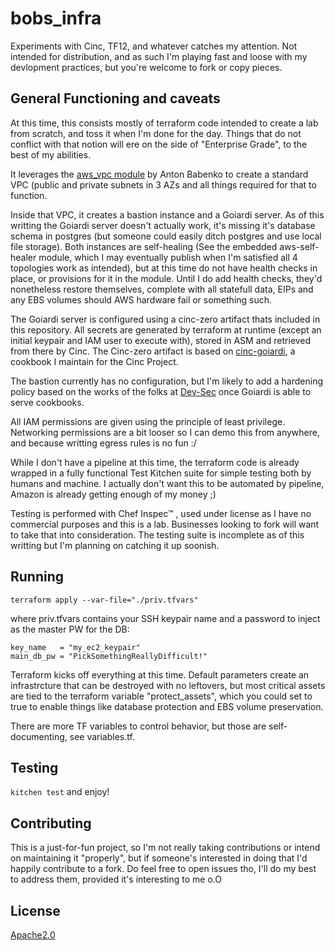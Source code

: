 # bobs_infra
Experiments with Cinc, TF12, and whatever catches my attention. Not intended for distribution, and as such I'm playing fast and loose with my devlopment practices, but you're welcome to fork or copy pieces.

## General Functioning and caveats

At this time, this consists mostly of terraform code intended to create a lab from scratch, and toss it when I'm done for the day. Things that do not conflict with that notion will ere on the side of "Enterprise Grade", to the best of my abilities.

It leverages the [aws_vpc module](https://registry.terraform.io/modules/terraform-aws-modules/vpc/aws/2.24.0) by Anton Babenko to create a standard VPC (public and private subnets in 3 AZs and all things required for that to function.

Inside that VPC, it creates a bastion instance and a Goiardi server. As of this writting the Goiardi server doesn't actually work, it's missing it's database schema in postgres (but someone could easily ditch postgres and use local file storage). Both instances are self-healing (See the embedded aws-self-healer module, which I may eventually publish when I'm satisfied all 4 topologies work as intended), but at this time do not have health checks in place, or provisions for it in the module. Until I do add health checks, they'd nonetheless restore themselves, complete with all statefull data, EIPs and any EBS volumes should AWS hardware fail or something such.

The Goiardi server is configured using a cinc-zero artifact thats included in this repository. All secrets are generated by terraform at runtime (except an initial keypair and IAM user to execute with), stored in ASM and retrieved from there by Cinc. The Cinc-zero artifact is based on [cinc-goiardi](https://gitlab.com/cinc-project/cinc-goiardi-cookbook), a cookbook I maintain for the Cinc Project.

The bastion currently has no configuration, but I'm likely to add a hardening policy based on the works of the folks at [Dev-Sec](https://github.com/dev-sec/) once Goiardi is able to serve cookbooks.

All IAM permissions are given using the principle of least privilege. Networking permissions are a bit looser so I can demo this from anywhere, and because writting egress rules is no fun :/

While I don't have a pipeline at this time, the terraform code is already wrapped in a fully functional Test Kitchen suite for simple testing both by humans and machine. I actually don't want this to be automated by pipeline, Amazon is already getting enough of my money ;)

Testing is performed with Chef Inspec&trade; , used under license as I have no commercial purposes and this is a lab. Businesses looking to fork will want to take that into consideration. The testing suite is incomplete as of this writting but I'm planning on catching it up soonish.

## Running
`terraform apply --var-file="./priv.tfvars"`

where priv.tfvars contains your SSH keypair name and a password to inject as the master PW for the DB:

```
key_name   = "my_ec2_keypair"
main_db_pw = "PickSomethingReallyDifficult!"
```

Terraform kicks off everything at this time. Default parameters create an infrastrcture that can be destroyed with no leftovers, but most critical assets are tied to the terraform variable "protect_assets", which you could set to true to enable things like database protection and EBS volume preservation.

There are more TF variables to control behavior, but those are self-documenting, see variables.tf.

## Testing
`kitchen test` and enjoy!

## Contributing
This is a just-for-fun project, so I'm not really taking contributions or intend on maintaining it "properly", but if someone's interested in doing that I'd happily contribute to a fork. Do feel free to open issues tho, I'll do my best to address them, provided it's interesting to me o.O

## License
[Apache2.0](https://www.apache.org/licenses/LICENSE-2.0)
